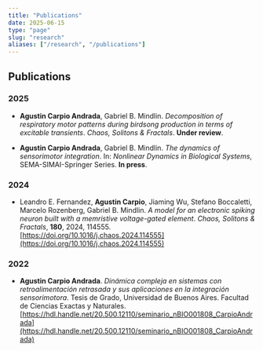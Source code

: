 ```yaml
---
title: "Publications"
date: 2025-06-15
type: "page"
slug: "research"
aliases: ["/research", "/publications"]
---
```


## Publications

### 2025

- **Agustin Carpio Andrada**, Gabriel B. Mindlin.
  *Decomposition of respiratory motor patterns during birdsong production in terms of excitable transients*.
  *Chaos, Solitons & Fractals*. **Under review**.

- **Agustin Carpio Andrada**, Gabriel B. Mindlin.
  *The dynamics of sensorimotor integration*.
  In: *Nonlinear Dynamics in Biological Systems*, SEMA-SIMAI-Springer Series. **In press**.

### 2024

- Leandro E. Fernandez, **Agustin Carpio**, Jiaming Wu, Stefano Boccaletti, Marcelo Rozenberg, Gabriel B. Mindlin.
  *A model for an electronic spiking neuron built with a memristive voltage-gated element*.
  *Chaos, Solitons & Fractals*, **180**, 2024, 114555.
  [https://doi.org/10.1016/j.chaos.2024.114555](https://doi.org/10.1016/j.chaos.2024.114555)

### 2022

- **Agustin Carpio Andrada**.
  *Dinámica compleja en sistemas con retroalimentación retrasada y sus aplicaciones en la integración sensorimotora*.
  Tesis de Grado, Universidad de Buenos Aires. Facultad de Ciencias Exactas y Naturales.
  [https://hdl.handle.net/20.500.12110/seminario_nBIO001808_CarpioAndrada](https://hdl.handle.net/20.500.12110/seminario_nBIO001808_CarpioAndrada)
